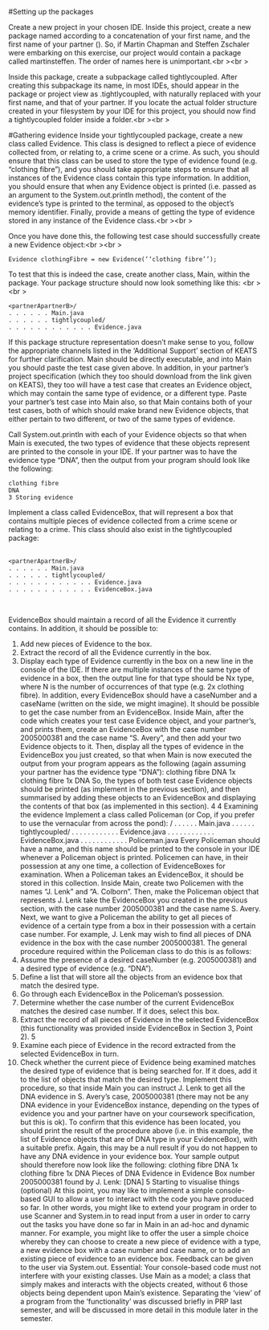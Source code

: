 #Setting up the packages

Create a new project in your chosen IDE. Inside this project, create a new package named
according to a concatenation of your first name, and the first name of your partner
(<partnerApartnerB>). So, if Martin Chapman and Steffen Zschaler were embarking
on this exercise, our project would contain a package called martinsteffen. The order of
names here is unimportant.<br \><br \>

Inside this package, create a subpackage called tightlycoupled. After creating this subpackage
its name, in most IDEs, should appear in the package or project view as <partnerApartnerB>
.tightlycoupled, with <partnerApartnerB> naturally replaced with your first name, and
that of your partner. If you locate the actual folder structure created in your filesystem
by your IDE for this project, you should now find a tightlycoupled folder inside a
<partnerApartnerB> folder.<br \><br \>

#Gathering evidence
Inside your tightlycoupled package, create a new class called Evidence. This class is designed
to reflect a piece of evidence collected from, or relating to, a crime scene or a crime.
As such, you should ensure that this class can be used to store the type of evidence found
(e.g. “clothing fibre”), and you should take appropriate steps to ensure that all instances of
the Evidence class contain this type information. In addition, you should ensure that when
any Evidence object is printed (i.e. passed as an argument to the System.out.println
method), the content of the evidence’s type is printed to the terminal, as opposed to the
object’s memory identifier. Finally, provide a means of getting the type of evidence stored
in any instance of the Evidence class.<br \><br \>

Once you have done this, the following test case should successfully create a new Evidence
object:<br \><br \>

`Evidence clothingFibre = new Evidence(‘‘clothing fibre’’);`

To test that this is indeed the case, create another class, Main, within the <partnerApartnerB>
package. Your package structure should now look something like this:
<br \><br \>

`<partnerApartnerB>/`<br />
`. . . . . . Main.java`<br />
`. . . . . . tightlycoupled/`<br />
`. . . . . . . . . . . . Evidence.java`<br />

If this package structure representation doesn’t make sense to you, follow the appropriate
channels listed in the ‘Additional Support’ section of KEATS for further clarification.
Main should be directly executable, and into Main you should paste the test case given
above. In addition, in your partner’s project specification (which they too should download
from the link given on KEATS), they too will have a test case that creates an Evidence
object, which may contain the same type of evidence, or a different type. Paste your partner’s
test case into Main also, so that Main contains both of your test cases, both of which
should make brand new Evidence objects, that either pertain to two different, or two of
the same types of evidence.

Call System.out.println with each of your Evidence objects so that when Main is executed,
the two types of evidence that these objects represent are printed to the console
in your IDE. If your partner was to have the evidence type “DNA”, then the output from
your program should look like the following:

`clothing fibre`<br />
`DNA`<br />
`3 Storing evidence`<br />

Implement a class called EvidenceBox, that will represent a box that contains multiple
pieces of evidence collected from a crime scene or relating to a crime. This class should
also exist in the tightlycoupled package:<br/><br/>


`<partnerApartnerB>/`<br />
`. . . . . . Main.java`<br />
`. . . . . . tightlycoupled/`<br />
`. . . . . . . . . . . . Evidence.java`<br />
`. . . . . . . . . . . . EvidenceBox.java`<br />

<br />

EvidenceBox should maintain a record of all the Evidence it currently contains. In addition,
it should be possible to:
1. Add new pieces of Evidence to the box.
2. Extract the record of all the Evidence currently in the box.
3. Display each type of Evidence currently in the box on a new line in the console of
the IDE. If there are multiple instances of the same type of evidence in a box, then
the output line for that type should be Nx type, where N is the number of occurrences
of that type (e.g. 2x clothing fibre).
In addition, every EvidenceBox should have a caseNumber and a caseName (written on
the side, we might imagine). It should be possible to get the case number from an
EvidenceBox.
Inside Main, after the code which creates your test case Evidence object, and your partner’s,
and prints them, create an EvidenceBox with the case number 2005000381 and the
case name “S. Avery”, and then add your two Evidence objects to it.
Then, display all the types of evidence in the EvidenceBox you just created, so that
when Main is now executed the output from your program appears as the following (again
assuming your partner has the evidence type “DNA”):
clothing fibre
DNA
1x clothing fibre
1x DNA
So, the types of both test case Evidence objects should be printed (as implement in the
previous section), and then summarised by adding these objects to an EvidenceBox and
displaying the contents of that box (as implemented in this section).
4
4 Examining the evidence
Implement a class called Policeman (or Cop, if you prefer to use the vernacular from across
the pond):
<partnerApartnerB>/
. . . . . . Main.java
. . . . . . tightlycoupled/
. . . . . . . . . . . . Evidence.java
. . . . . . . . . . . . EvidenceBox.java
. . . . . . . . . . . . Policeman.java
Every Policeman should have a name, and this name should be printed to the console in
your IDE whenever a Policeman object is printed.
Policemen can have, in their possession at any one time, a collection of EvidenceBoxes
for examination. When a Policeman takes an EvidenceBox, it should be stored in this
collection.
Inside Main, create two Policemen with the names “J. Lenk” and “A. Colborn”. Then,
make the Policeman object that represents J. Lenk take the EvidenceBox you created in
the previous section, with the case number 2005000381 and the case name S. Avery.
Next, we want to give a Policeman the ability to get all pieces of evidence of a certain
type from a box in their possession with a certain case number. For example, J. Lenk may
wish to find all pieces of DNA evidence in the box with the case number 2005000381. The
general procedure required within the Policeman class to do this is as follows:
1. Assume the presence of a desired caseNumber (e.g. 2005000381) and a desired type
of evidence (e.g. “DNA”).
2. Define a list that will store all the objects from an evidence box that match the
desired type.
3. Go through each EvidenceBox in the Policeman’s possession.
4. Determine whether the case number of the current EvidenceBox matches the desired
case number. If it does, select this box.
5. Extract the record of all pieces of Evidence in the selected EvidenceBox (this functionality
was provided inside EvidenceBox in Section 3, Point 2).
5
6. Examine each piece of Evidence in the record extracted from the selected EvidenceBox
in turn.
7. Check whether the current piece of Evidence being examined matches the desired
type of evidence that is being searched for. If it does, add it to the list of objects
that match the desired type.
Implement this procedure, so that inside Main you can instruct J. Lenk to get all the
DNA evidence in S. Avery’s case, 2005000381 (there may not be any DNA evidence in
your EvidenceBox instance, depending on the types of evidence you and your partner have
on your coursework specification, but this is ok). To confirm that this evidence has been
located, you should print the result of the procedure above (i.e. in this example, the list
of Evidence objects that are of DNA type in your EvidenceBox), with a suitable prefix.
Again, this may be a null result if you do not happen to have any DNA evidence in your
evidence box.
Your sample output should therefore now look like the following:
clothing fibre
DNA
1x clothing fibre
1x DNA
Pieces of DNA Evidence in Evidence Box number 2005000381 found by J. Lenk:
[DNA]
5 Starting to visualise things (optional)
At this point, you may like to implement a simple console-based GUI to allow a user to
interact with the code you have produced so far. In other words, you might like to extend
your program in order to use Scanner and System.in to read input from a user in order
to carry out the tasks you have done so far in Main in an ad-hoc and dynamic manner.
For example, you might like to offer the user a simple choice whereby they can choose to
create a new piece of evidence with a type, a new evidence box with a case number and
case name, or to add an existing piece of evidence to an evidence box. Feedback can be
given to the user via System.out.
Essential: Your console-based code must not interfere with your existing classes. Use
Main as a model; a class that simply makes and interacts with the objects created, without
6
those objects being dependent upon Main’s existence. Separating the ‘view’ of a program
from the ‘functionality’ was discussed briefly in PRP last semester, and will be discussed
in more detail in this module later in the semester.
